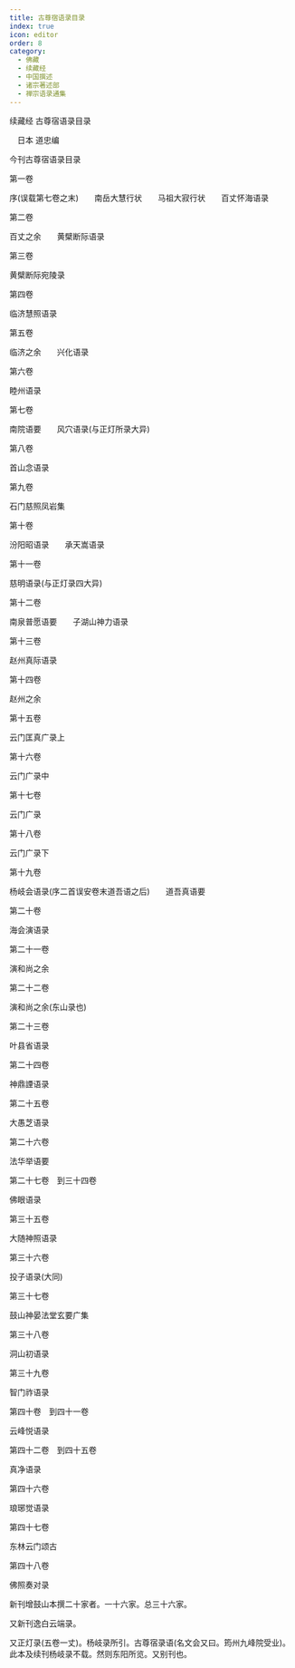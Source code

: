 ```yaml
---
title: 古尊宿语录目录
index: true
icon: editor
order: 8
category:
  - 佛藏
  - 续藏经
  - 中国撰述
  - 诸宗著述部
  - 禅宗语录通集
---
```


续藏经   古尊宿语录目录  

　日本 道忠编  

今刊古尊宿语录目录  

第一卷  

序(误载第七卷之末)　　南岳大慧行状　　马祖大寂行状　　百丈怀海语录  

第二卷  

百丈之余　　黄檗断际语录  

第三卷  

黄檗断际宛陵录  

第四卷  

临济慧照语录  

第五卷  

临济之余　　兴化语录  

第六卷  

睦州语录  

第七卷  

南院语要　　风穴语录(与正灯所录大异)  

第八卷  

首山念语录  

第九卷  

石门慈照凤岩集  

第十卷  

汾阳昭语录　　承天嵩语录  

第十一卷  

慈明语录(与正灯录四大异)  

第十二卷  

南泉普愿语要　　子湖山神力语录  

第十三卷  

赵州真际语录  

第十四卷  

赵州之余  

第十五卷  

云门匡真广录上  

第十六卷  

云门广录中  

第十七卷  

云门广录  

第十八卷  

云门广录下  

第十九卷  

杨岐会语录(序二首误安卷末道吾语之后)　　道吾真语要  

第二十卷  

海会演语录  

第二十一卷  

演和尚之余  

第二十二卷  

演和尚之余(东山录也)  

第二十三卷  

叶县省语录  

第二十四卷  

神鼎諲语录  

第二十五卷  

大愚芝语录  

第二十六卷  

法华举语要  

第二十七卷　到三十四卷  

佛眼语录  

第三十五卷  

大随神照语录  

第三十六卷  

投子语录(大同)  

第三十七卷  

鼓山神晏法堂玄要广集  

第三十八卷  

洞山初语录  

第三十九卷  

智门祚语录  

第四十卷　到四十一卷  

云峰悦语录  

第四十二卷　到四十五卷  

真净语录  

第四十六卷  

琅琊觉语录  

第四十七卷  

东林云门颂古  

第四十八卷  

佛照奏对录  

新刊增鼓山本撰二十家者。一十六家。总三十六家。  

又新刊逸白云端录。  

又正灯录(五卷一丈)。杨岐录所引。古尊宿录语(名文会又曰。筠州九峰院受业)。此本及续刊杨岐录不载。然则东阳所览。又别刊也。  
